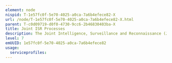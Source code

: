 ```yaml
---
element: node
nispid: T-1e57fc0f-5e70-4025-a0ca-7a6b4efece82-X
url: /node/T-1e57fc0f-5e70-4025-a0ca-7a6b4efece82-X.html
parent: T-c0d09719-d0f0-4730-9cc6-2b46830403ba-X
title: Joint ISR Processes
description: The Joint Intelligence, Surveillance and Reconnaissance (JISR or Joint ISR) Processes provide the foundation for provision of JISR capabilities in support of a Commander's objectives and requirements. The fundamental steps within the JISR cycle that would be conducted are Task, Collect, Process, Exploit, and Disseminate. These steps may be conducted in part or in full at the tactical level, such as at ISR detachments and Human Intelligence (HUMINT) teams, but may also involve those at the operational level, such as J2 collection managers and Combined Air Operations Centre (CAOC) ISR Division (ISRD) staff, depending on the activities and situation encountered.
level: 7
emUUID: 1e57fc0f-5e70-4025-a0ca-7a6b4efece82
usage:
  serviceprofiles:
---
```

